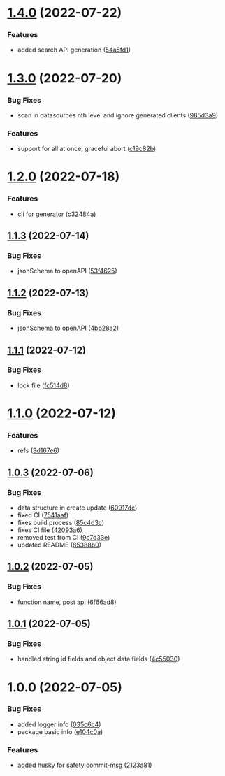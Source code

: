 # [1.4.0](https://github.com/ashu17706/godspeed-crud-api-generator/compare/v1.3.0...v1.4.0) (2022-07-22)


### Features

* added search API generation ([54a5fd1](https://github.com/ashu17706/godspeed-crud-api-generator/commit/54a5fd1e1bc4b35180b7714cfaae471953039f40))

# [1.3.0](https://github.com/ashu17706/godspeed-crud-api-generator/compare/v1.2.0...v1.3.0) (2022-07-20)


### Bug Fixes

* scan in datasources nth level and ignore generated clients ([985d3a9](https://github.com/ashu17706/godspeed-crud-api-generator/commit/985d3a9745b90b303cd901f58f73489d73ee29de))


### Features

* support for all at once, graceful abort ([c19c82b](https://github.com/ashu17706/godspeed-crud-api-generator/commit/c19c82bbc4c1a9d843256a9a9ca5c77978a9455e))

# [1.2.0](https://github.com/ashu17706/godspeed-crud-api-generator/compare/v1.1.3...v1.2.0) (2022-07-18)


### Features

* cli for generator ([c32484a](https://github.com/ashu17706/godspeed-crud-api-generator/commit/c32484a75e3f8250fc41447ba8fd1846d86365d3))

## [1.1.3](https://github.com/ashu17706/godspeed-crud-api-generator/compare/v1.1.2...v1.1.3) (2022-07-14)


### Bug Fixes

* jsonSchema to openAPI ([53f4625](https://github.com/ashu17706/godspeed-crud-api-generator/commit/53f4625f47aca109976f3b5eb4169326ab94fc4b))

## [1.1.2](https://github.com/ashu17706/godspeed-crud-api-generator/compare/v1.1.1...v1.1.2) (2022-07-13)


### Bug Fixes

* jsonSchema to openAPI ([4bb28a2](https://github.com/ashu17706/godspeed-crud-api-generator/commit/4bb28a211cc8ccf1faae4fc0e88132dea28b2aa4))

## [1.1.1](https://github.com/ashu17706/godspeed-crud-api-generator/compare/v1.1.0...v1.1.1) (2022-07-12)


### Bug Fixes

* lock file ([fc514d8](https://github.com/ashu17706/godspeed-crud-api-generator/commit/fc514d8765b6aa34ee42d61e106522713d55529e))

# [1.1.0](https://github.com/ashu17706/godspeed-crud-api-generator/compare/v1.0.3...v1.1.0) (2022-07-12)


### Features

* refs ([3d167e6](https://github.com/ashu17706/godspeed-crud-api-generator/commit/3d167e62fda02a9e20ba5d17fcdd48da5305ef81))

## [1.0.3](https://github.com/ashu17706/godspeed-crud-api-generator/compare/v1.0.2...v1.0.3) (2022-07-06)


### Bug Fixes

* data structure in create update ([60917dc](https://github.com/ashu17706/godspeed-crud-api-generator/commit/60917dc1511ec40db3f04b25927f2e5257b6e6fd))
* fixed CI ([7541aaf](https://github.com/ashu17706/godspeed-crud-api-generator/commit/7541aafe0b4dca22c8324e72f9499b390a86136b))
* fixes build process ([85c4d3c](https://github.com/ashu17706/godspeed-crud-api-generator/commit/85c4d3ca16ce41c123703f9a955fd3be9d819f83))
* fixes CI file ([42093a6](https://github.com/ashu17706/godspeed-crud-api-generator/commit/42093a6209d01209ee96361ed51e4dcaa2d8d8ef))
* removed test from CI ([9c7d33e](https://github.com/ashu17706/godspeed-crud-api-generator/commit/9c7d33eb5c88a03ca1cfa036cde6d6e57f31f1ae))
* updated README ([85388b0](https://github.com/ashu17706/godspeed-crud-api-generator/commit/85388b09fc7070787603a297216df5602df4b427))

## [1.0.2](https://github.com/ashu17706/godspeed-crud-api-generator/compare/v1.0.1...v1.0.2) (2022-07-05)


### Bug Fixes

* function name, post api ([6f66ad8](https://github.com/ashu17706/godspeed-crud-api-generator/commit/6f66ad8d14c1c79a88fa3a6e818b2ced70d51ce0))

## [1.0.1](https://github.com/ashu17706/godspeed-crud-api-generator/compare/v1.0.0...v1.0.1) (2022-07-05)


### Bug Fixes

* handled string id fields and object data fields ([4c55030](https://github.com/ashu17706/godspeed-crud-api-generator/commit/4c550306e18cb88029558db3009d17e11d4ef90d))

# 1.0.0 (2022-07-05)


### Bug Fixes

* added logger info ([035c6c4](https://github.com/ashu17706/godspeed-crud-api-generator/commit/035c6c420be8080f5407dafe6f13ce221e6af4a7))
* package basic info ([e104c0a](https://github.com/ashu17706/godspeed-crud-api-generator/commit/e104c0a043ecd2343aedd54b1d1c2de60baac6c0))


### Features

* added husky for safety commit-msg ([2123a81](https://github.com/ashu17706/godspeed-crud-api-generator/commit/2123a8178eaa7c2b68facf7dd7b81171ffdf2186))
